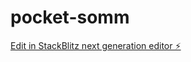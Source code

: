 # pocket-somm

[Edit in StackBlitz next generation editor ⚡️](https://stackblitz.com/~/github.com/kevinvandever/pocket-somm)